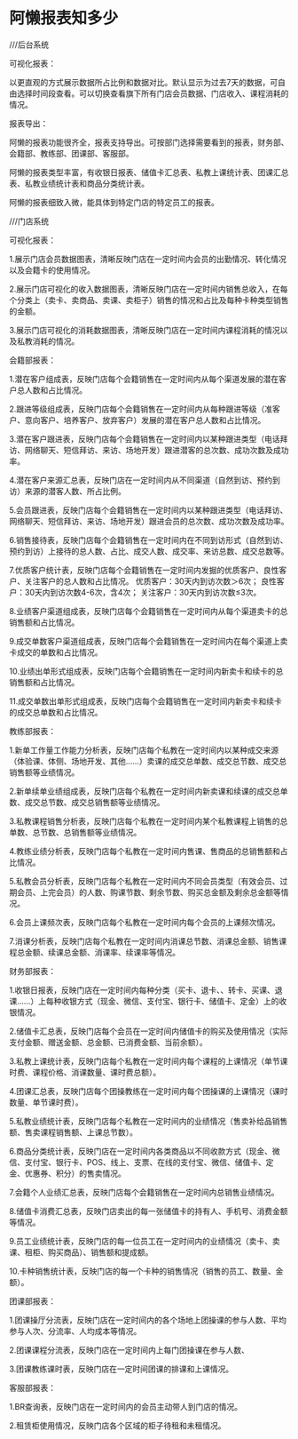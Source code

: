 # 阿懒报表知多少

///后台系统

可视化报表：

以更直观的方式展示数据所占比例和数据对比。默认显示为过去7天的数据，可自由选择时间段查看。可以切换查看旗下所有门店会员数据、门店收入、课程消耗的情况。

报表导出：

阿懒的报表功能很齐全，报表支持导出。可按部门选择需要看到的报表，财务部、会籍部、教练部、团课部、客服部。

阿懒的报表类型丰富，有收银日报表、储值卡汇总表、私教上课统计表、团课汇总表、私教业绩统计表和商品分类统计表。

阿懒的报表细致入微，能具体到特定门店的特定员工的报表。


///门店系统

可视化报表：

1.展示门店会员数据图表，清晰反映门店在一定时间内会员的出勤情况、转化情况以及会籍卡的使用情况。

2.展示门店可视化的收入数据图表，清晰反映门店在一定时间内销售总收入，在每个分类上（卖卡、卖商品、卖课、卖柜子）销售的情况和占比及每种卡种类型销售的金额。

3.展示门店可视化的消耗数据图表，清晰反映门店在一定时间内课程消耗的情况以及私教消耗的情况。


会籍部报表：

1.潜在客户组成表，反映门店每个会籍销售在一定时间内从每个渠道发展的潜在客户总人数和占比情况。

2.跟进等级组成表，反映门店每个会籍销售在一定时间内从每种跟进等级（准客户、意向客户、培养客户、放弃客户）发展的潜在客户总人数和占比情况。

3.潜在客户跟进表，反映门店每个会籍销售在一定时间内以某种跟进类型（电话拜访、网络聊天、短信拜访、来访、场地开发）跟进潜客的总次数、成功次数及成功率。

4.潜在客户来源汇总表，反映门店在一定时间内从不同渠道（自然到访、预约到访）来源的潜客人数、所占比例。

5.会员跟进表，反映门店每个会籍销售在一定时间内以某种跟进类型（电话拜访、网络聊天、短信拜访、来访、场地开发）跟进会员的总次数、成功次数及成功率。

6.销售接待表，反映门店每个会籍销售在一定时间内在不同到访形式（自然到访、预约到访）上接待的总人数、占比、成交人数、成交率、来访总数、成交总数等。

7.优质客户统计表，反映门店每个会籍销售在一定时间内发掘的优质客户、良性客户、关注客户的总人数和占比情况。 
优质客户：30天内到访次数＞6次； 良性客户：30天内到访次数4-6次，含4次； 关注客户：30天内到访次数≤3次。

8.业绩客户渠道组成表，反映门店每个会籍销售在一定时间内从每个渠道卖卡的总销售额和占比情况。

9.成交单数客户渠道组成表，反映门店每个会籍销售在一定时间内在每个渠道上卖卡成交的单数和占比情况。

10.业绩出单形式组成表，反映门店每个会籍销售在一定时间内新卖卡和续卡的总销售额和占比情况。

11.成交单数出单形式组成表，反映门店每个会籍销售在一定时间内新卖卡和续卡的成交总单数和占比情况。


教练部报表：

1.新单工作量工作能力分析表，反映门店每个私教在一定时间内以某种成交来源（体验课、体侧、场地开发、其他……）卖课的成交总单数、成交总节数、成交总销售额等业绩情况。

2.新单续单业绩组成表，反映门店每个私教在一定时间内新卖课和续课的成交总单数、成交总节数、成交总销售额等业绩情况。

3.私教课程销售分析表，反映门店每个私教在一定时间内某个私教课程上销售的总单数、总节数、总销售额等业绩情况。

4.教练业绩分析表，反映门店每个私教在一定时间内售课、售商品的总销售额和占比情况。

5.私教会员分析表，反映门店每个私教在一定时间内不同会员类型（有效会员、过期会员、上完会员）的人数、购课节数、剩余节数、购买总金额及剩余总金额等情况。

6.会员上课频次表，反映门店每个私教在一定时间内每个会员的上课频次情况。

7.消课分析表，反映门店每个私教在一定时间内消课总节数、消课总金额、销售课程总金额、续课总金额、消课率、续课率等情况。


财务部报表：

1.收银日报表，反映门店在一定时间内每种分类（买卡、退卡、、转卡、买课、退课……）上每种收银方式（现金、微信、支付宝、银行卡、储值卡、定金）上的收银情况。

2.储值卡汇总表，反映门店每个会员在一定时间内储值卡的购买及使用情况（实际支付金额、赠送金额、总金额、已消费金额、当前余额）。

3.私教上课统计表，反映门店每个私教在一定时间内每个课程的上课情况（单节课时费、课程价格、消课数量、课时费总额）。

4.团课汇总表，反映门店每个团操教练在一定时间内每个团操课的上课情况（课时数量、单节课时费）。

5.私教业绩统计表，反映门店每个私教在一定时间内的业绩情况（售卖补给品销售额、售卖课程销售额、上课总节数）。

6.商品分类统计表，反映门店在一定时间内各类商品以不同收款方式（现金、微信、支付宝、银行卡、POS、线上、支票、在线的支付宝、微信、储值卡、定金、优惠券、积分）的售卖情况。

7.会籍个人业绩汇总表，反映门店每个会籍销售在一定时间内总销售业绩情况。

8.储值卡消费汇总表，反映门店卖出的每一张储值卡的持有人、手机号、消费金额等情况。

9.员工业绩统计表，反映门店的每一位员工在一定时间内的业绩情况（卖卡、卖课、租柜、购买商品）、销售额和提成额。

10.卡种销售统计表，反映门店的每一个卡种的销售情况（销售的员工、数量、金额）。


团课部报表：

1.团课操厅分流表，反映门店在一定时间内的各个场地上团操课的参与人数、平均参与人次、分流率、人均成本等情况。

2.团课课程分流表，反映门店在一定时间内上每门团操课在参与人数、

3.团课教练课时表，反映门店在一定时间团课的排课和上课情况。


客服部报表：

1.BR查询表，反映门店在一定时间内的会员主动带人到门店的情况。

2.租赁柜使用情况，反映门店各个区域的柜子待租和未租情况。
